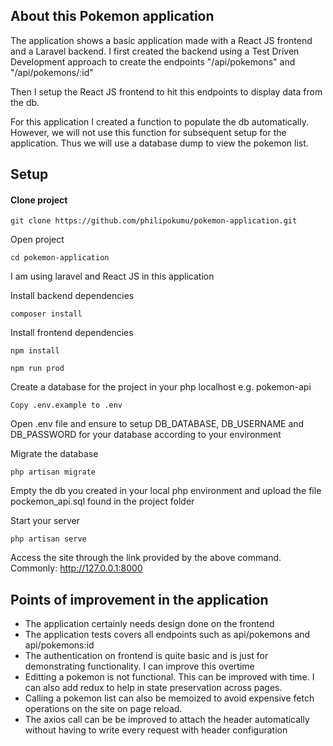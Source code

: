 ## About this Pokemon application

The application shows a basic application made with a React JS frontend and a Laravel backend. I first created the backend using a Test Driven Development approach to create the endpoints "/api/pokemons" and "/api/pokemons/:id"

Then I setup the React JS frontend to hit this endpoints to display data from the db.

For this application I created a function to populate the db automatically. However, we will not use this function for subsequent setup for the application. Thus we will use a database dump to view the pokemon list.

## Setup

#### Clone project

```
git clone https://github.com/philipokumu/pokemon-application.git
```

Open project

```
cd pokemon-application
```

I am using laravel and React JS in this application

Install backend dependencies

```
composer install
```

Install frontend dependencies

```
npm install

npm run prod
```

Create a database for the project in your php localhost e.g. pokemon-api

```
Copy .env.example to .env
```

Open .env file and ensure to setup DB_DATABASE, DB_USERNAME and DB_PASSWORD for your database according to your environment

Migrate the database

```
php artisan migrate
```

Empty the db you created in your local php environment and upload the file pockemon_api.sql found in the project folder

Start your server

```
php artisan serve
```

Access the site through the link provided by the above command. Commonly: http://127.0.0.1:8000

## Points of improvement in the application

-   The application certainly needs design done on the frontend
-   The application tests covers all endpoints such as api/pokemons and api/pokemons:id
-   The authentication on frontend is quite basic and is just for demonstrating functionality. I can improve this overtime
-   Editting a pokemon is not functional. This can be improved with time. I can also add redux to help in state preservation across pages.
-   Calling a pokemon list can also be memoized to avoid expensive fetch operations on the site on page reload.
-   The axios call can be be improved to attach the header automatically without having to write every request with header configuration
